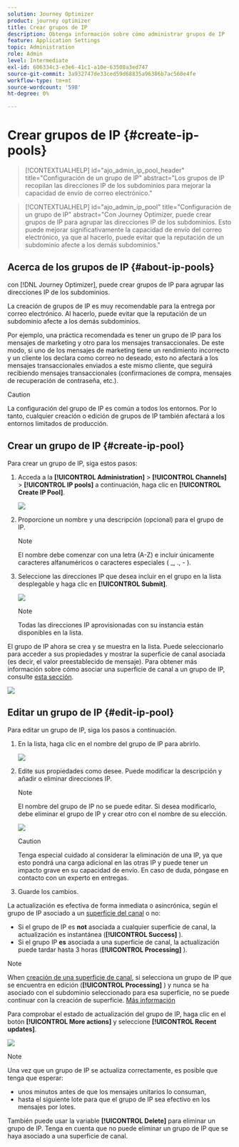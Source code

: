 ```yaml
---
solution: Journey Optimizer
product: journey optimizer
title: Crear grupos de IP
description: Obtenga información sobre cómo administrar grupos de IP
feature: Application Settings
topic: Administration
role: Admin
level: Intermediate
exl-id: 606334c3-e3e6-41c1-a10e-63508a3ed747
source-git-commit: 3a932747de33ced59d68835a96386b7ac560e4fe
workflow-type: tm+mt
source-wordcount: '598'
ht-degree: 0%

---
```


# Crear grupos de IP {#create-ip-pools}

>[!CONTEXTUALHELP]
>id="ajo_admin_ip_pool_header"
>title="Configuración de un grupo de IP"
>abstract="Los grupos de IP recopilan las direcciones IP de los subdominios para mejorar la capacidad de envío de correo electrónico."

>[!CONTEXTUALHELP]
>id="ajo_admin_ip_pool"
>title="Configuración de un grupo de IP"
>abstract="Con Journey Optimizer, puede crear grupos de IP para agrupar las direcciones IP de los subdominios. Esto puede mejorar significativamente la capacidad de envío del correo electrónico, ya que al hacerlo, puede evitar que la reputación de un subdominio afecte a los demás subdominios."

## Acerca de los grupos de IP {#about-ip-pools}

con [!DNL Journey Optimizer], puede crear grupos de IP para agrupar las direcciones IP de los subdominios.

La creación de grupos de IP es muy recomendable para la entrega por correo electrónico. Al hacerlo, puede evitar que la reputación de un subdominio afecte a los demás subdominios.

Por ejemplo, una práctica recomendada es tener un grupo de IP para los mensajes de marketing y otro para los mensajes transaccionales. De este modo, si uno de los mensajes de marketing tiene un rendimiento incorrecto y un cliente los declara como correo no deseado, esto no afectará a los mensajes transaccionales enviados a este mismo cliente, que seguirá recibiendo mensajes transaccionales (confirmaciones de compra, mensajes de recuperación de contraseña, etc.).

>[!CAUTION]
>
>La configuración del grupo de IP es común a todos los entornos. Por lo tanto, cualquier creación o edición de grupos de IP también afectará a los entornos limitados de producción.

## Crear un grupo de IP {#create-ip-pool}

Para crear un grupo de IP, siga estos pasos:

1. Acceda a la **[!UICONTROL Administration]** > **[!UICONTROL Channels]** > **[!UICONTROL IP pools]** a continuación, haga clic en **[!UICONTROL Create IP Pool]**.

   ![](assets/ip-pool-create.png)

1. Proporcione un nombre y una descripción (opcional) para el grupo de IP.

   >[!NOTE]
   >
   >El nombre debe comenzar con una letra (A-Z) e incluir únicamente caracteres alfanuméricos o caracteres especiales ( _, ., - ).

1. Seleccione las direcciones IP que desea incluir en el grupo en la lista desplegable y haga clic en **[!UICONTROL Submit]**.

   ![](assets/ip-pool-config.png)

   >[!NOTE]
   >
   >Todas las direcciones IP aprovisionadas con su instancia están disponibles en la lista.

El grupo de IP ahora se crea y se muestra en la lista. Puede seleccionarlo para acceder a sus propiedades y mostrar la superficie de canal asociada (es decir, el valor preestablecido de mensaje). Para obtener más información sobre cómo asociar una superficie de canal a un grupo de IP, consulte [esta sección](channel-surfaces.md).

![](assets/ip-pool-created.png)

## Editar un grupo de IP {#edit-ip-pool}

Para editar un grupo de IP, siga los pasos a continuación.

1. En la lista, haga clic en el nombre del grupo de IP para abrirlo.

   ![](assets/ip-pool-list.png)

1. Edite sus propiedades como desee. Puede modificar la descripción y añadir o eliminar direcciones IP.

   >[!NOTE]
   >
   >El nombre del grupo de IP no se puede editar. Si desea modificarlo, debe eliminar el grupo de IP y crear otro con el nombre de su elección.

   ![](assets/ip-pool-edit.png)

   >[!CAUTION]
   >
   >Tenga especial cuidado al considerar la eliminación de una IP, ya que esto pondrá una carga adicional en las otras IP y puede tener un impacto grave en su capacidad de envío. En caso de duda, póngase en contacto con un experto en entregas.

1. Guarde los cambios.

La actualización es efectiva de forma inmediata o asincrónica, según el grupo de IP asociado a un [superficie del canal](channel-surfaces.md) o no:

* Si el grupo de IP es **not** asociada a cualquier superficie de canal, la actualización es instantánea (**[!UICONTROL Success]** ).
* Si el grupo IP **es** asociada a una superficie de canal, la actualización puede tardar hasta 3 horas (**[!UICONTROL Processing]** ).

>[!NOTE]
>
>When [creación de una superficie de canal](channel-surfaces.md#create-channel-surface), si selecciona un grupo de IP que se encuentra en edición (**[!UICONTROL Processing]** ) y nunca se ha asociado con el subdominio seleccionado para esa superficie, no se puede continuar con la creación de superficie. [Más información](channel-surfaces.md#subdomains-and-ip-pools)

Para comprobar el estado de actualización del grupo de IP, haga clic en el botón **[!UICONTROL More actions]** y seleccione **[!UICONTROL Recent updates]**.

![](assets/ip-pool-recent-update.png)

>[!NOTE]
>
>Una vez que un grupo de IP se actualiza correctamente, es posible que tenga que esperar:
>* unos minutos antes de que los mensajes unitarios lo consuman,
>* hasta el siguiente lote para que el grupo de IP sea efectivo en los mensajes por lotes.


También puede usar la variable **[!UICONTROL Delete]** para eliminar un grupo de IP. Tenga en cuenta que no puede eliminar un grupo de IP que se haya asociado a una superficie de canal.

